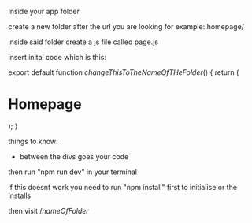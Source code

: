 Inside your app folder

create a new folder after the url you are looking for
example: homepage/

inside said folder create a js file called page.js

insert inital code which is this:



export default function *changeThisToTheNameOfTHeFolder*() {
  return (
    <div>
      <h1>Homepage</h1>
    </div>
  );
}

things to know:
- between the divs goes your code



then run "npm run dev" in your terminal

if this doesnt work you need to run "npm install" first to initialise or the installs

then visit /*nameOfFolder*
